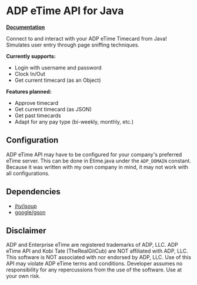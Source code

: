 # ADP eTime API for Java
[**Documentation**](https://therealgitcub.github.io/adp-etime-java/)

Connect to and interact with your ADP eTime Timecard from Java! Simulates user 
entry through page sniffing techniques. 

**Currently supports:**
* Login with username and password
* Clock In/Out
* Get current timecard (as an Object)

**Features planned:**
* Approve timecard
* Get current timecard (as JSON)
* Get past timecards
* Adapt for any pay type (bi-weekly, monthly, etc.)

## Configuration
ADP eTime API may have to be configured for your company's preferred eTime server. 
This can be done in Etime.java under the `ADP_DOMAIN` constant. Because it was 
written with my own company in mind, it may not work with all configurations.

## Dependencies
* [jhy/jsoup](https://github.com/jhy/jsoup/)
* [google/gson](https://github.com/google/gson)

## Disclaimer
ADP and Enterprise eTime are registered trademarks of ADP, LLC. ADP eTime 
API and Kobi Tate (TheRealGitCub) are NOT affiliated with ADP, LLC. This 
software is NOT associated with nor endorsed by ADP, LLC. Use of this API 
may violate ADP eTime terms and conditions. Developer assumes no 
responsibility for any repercussions from the use of the software. 
Use at your own risk.

